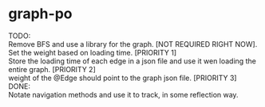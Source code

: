 # graph-po

TODO: <br>
  Remove BFS and use a library for the graph. [NOT REQUIRED RIGHT NOW]. <br>
  Set the weight based on loading time. [PRIORITY 1] <br>
  Store the loading time of each edge in a json file and use it wen loading the entire graph. [PRIORITY 2] <br>
  weight of the @Edge should point to the graph json file. [PRIORITY 3] <br>
DONE: <br>
  Notate navigation methods and use it to track, in some reflection way. <br>
